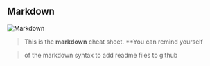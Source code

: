## Markdown

![Markdown](https://markdown-here.com/img/icon256.png "markdown logo")

> This is the __markdown__ cheat sheet. **You can remind yourself  

> of the markdown syntax to add readme files to github 

